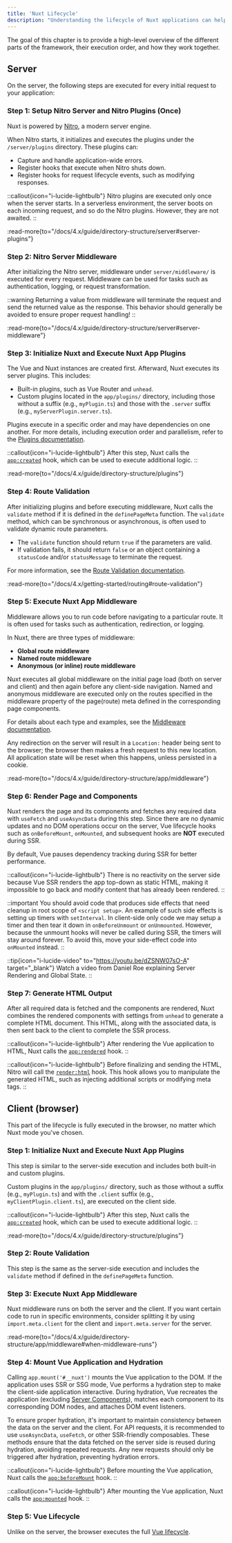 ```yaml
---
title: 'Nuxt Lifecycle'
description: "Understanding the lifecycle of Nuxt applications can help you gain deeper insights into how the framework operates, especially for both server-side and client-side rendering."
---
```


The goal of this chapter is to provide a high-level overview of the different parts of the framework, their execution order, and how they work together.

## Server

On the server, the following steps are executed for every initial request to your application:

### Step 1: Setup Nitro Server and Nitro Plugins (Once)

Nuxt is powered by [Nitro](https://nitro.build/), a modern server engine.

When Nitro starts, it initializes and executes the plugins under the `/server/plugins` directory. These plugins can:
- Capture and handle application-wide errors.
- Register hooks that execute when Nitro shuts down.
- Register hooks for request lifecycle events, such as modifying responses.

::callout{icon="i-lucide-lightbulb"}
Nitro plugins are executed only once when the server starts. In a serverless environment, the server boots on each incoming request, and so do the Nitro plugins. However, they are not awaited.
::

:read-more{to="/docs/4.x/guide/directory-structure/server#server-plugins"}

### Step 2: Nitro Server Middleware

After initializing the Nitro server, middleware under `server/middleware/` is executed for every request. Middleware can be used for tasks such as authentication, logging, or request transformation.

::warning
Returning a value from middleware will terminate the request and send the returned value as the response. This behavior should generally be avoided to ensure proper request handling!
::

:read-more{to="/docs/4.x/guide/directory-structure/server#server-middleware"}

### Step 3: Initialize Nuxt and Execute Nuxt App Plugins

The Vue and Nuxt instances are created first. Afterward, Nuxt executes its server plugins. This includes:
- Built-in plugins, such as Vue Router and `unhead`.
- Custom plugins located in the `app/plugins/` directory, including those without a suffix (e.g., `myPlugin.ts`) and those with the `.server` suffix (e.g., `myServerPlugin.server.ts`).

Plugins execute in a specific order and may have dependencies on one another. For more details, including execution order and parallelism, refer to the [Plugins documentation](/docs/4.x/guide/directory-structure/plugins).

::callout{icon="i-lucide-lightbulb"}
After this step, Nuxt calls the [`app:created`](/docs/4.x/api/advanced/hooks#app-hooks-runtime) hook, which can be used to execute additional logic.
::

:read-more{to="/docs/4.x/guide/directory-structure/plugins"}

### Step 4: Route Validation

After initializing plugins and before executing middleware, Nuxt calls the `validate` method if it is defined in the `definePageMeta` function. The `validate` method, which can be synchronous or asynchronous, is often used to validate dynamic route parameters.

- The `validate` function should return `true` if the parameters are valid.
- If validation fails, it should return `false` or an object containing a `statusCode` and/or `statusMessage` to terminate the request.

For more information, see the [Route Validation documentation](/docs/4.x/getting-started/routing#route-validation).

:read-more{to="/docs/4.x/getting-started/routing#route-validation"}

### Step 5: Execute Nuxt App Middleware

Middleware allows you to run code before navigating to a particular route. It is often used for tasks such as authentication, redirection, or logging.

In Nuxt, there are three types of middleware:
- **Global route middleware**
- **Named route middleware**
- **Anonymous (or inline) route middleware**

Nuxt executes all global middleware on the initial page load (both on server and client) and then again before any client-side navigation. Named and anonymous middleware are executed only on the routes specified in the middleware property of the page(route) meta defined in the corresponding page components.

For details about each type and examples, see the [Middleware documentation](/docs/4.x/guide/directory-structure/app/middleware).

Any redirection on the server will result in a `Location:` header being sent to the browser; the browser then makes a fresh request to this new location. All application state will be reset when this happens, unless persisted in a cookie.

:read-more{to="/docs/4.x/guide/directory-structure/app/middleware"}

### Step 6: Render Page and Components

Nuxt renders the page and its components and fetches any required data with `useFetch` and `useAsyncData` during this step. Since there are no dynamic updates and no DOM operations occur on the server, Vue lifecycle hooks such as `onBeforeMount`, `onMounted`, and subsequent hooks are **NOT** executed during SSR.

By default, Vue pauses dependency tracking during SSR for better performance.

::callout{icon="i-lucide-lightbulb"}
There is no reactivity on the server side because Vue SSR renders the app top-down as static HTML, making it impossible to go back and modify content that has already been rendered.
::

::important
You should avoid code that produces side effects that need cleanup in root scope of `<script setup>`. An example of such side effects is setting up timers with `setInterval`. In client-side only code we may setup a timer and then tear it down in `onBeforeUnmount` or `onUnmounted`. However, because the unmount hooks will never be called during SSR, the timers will stay around forever. To avoid this, move your side-effect code into `onMounted` instead.
::

::tip{icon="i-lucide-video" to="https://youtu.be/dZSNW07sO-A" target="_blank"}
Watch a video from Daniel Roe explaining Server Rendering and Global State.
::

### Step 7: Generate HTML Output

After all required data is fetched and the components are rendered, Nuxt combines the rendered components with settings from `unhead` to generate a complete HTML document. This HTML, along with the associated data, is then sent back to the client to complete the SSR process.

::callout{icon="i-lucide-lightbulb"}
After rendering the Vue application to HTML, Nuxt calls the [`app:rendered`](/docs/4.x/api/advanced/hooks#app-hooks-runtime) hook.
::

::callout{icon="i-lucide-lightbulb"}
Before finalizing and sending the HTML, Nitro will call the [`render:html`](/docs/4.x/api/advanced/hooks#nitro-app-hooks-runtime-server-side) hook. This hook allows you to manipulate the generated HTML, such as injecting additional scripts or modifying meta tags.
::

## Client (browser)

This part of the lifecycle is fully executed in the browser, no matter which Nuxt mode you've chosen.

### Step 1: Initialize Nuxt and Execute Nuxt App Plugins

This step is similar to the server-side execution and includes both built-in and custom plugins.

Custom plugins in the `app/plugins/` directory, such as those without a suffix (e.g., `myPlugin.ts`) and with the `.client` suffix (e.g., `myClientPlugin.client.ts`), are executed on the client side.

::callout{icon="i-lucide-lightbulb"}
After this step, Nuxt calls the [`app:created`](/docs/4.x/api/advanced/hooks#app-hooks-runtime) hook, which can be used to execute additional logic.
::

:read-more{to="/docs/4.x/guide/directory-structure/plugins"}

### Step 2: Route Validation

This step is the same as the server-side execution and includes the `validate` method if defined in the `definePageMeta` function.

### Step 3: Execute Nuxt App Middleware

Nuxt middleware runs on both the server and the client. If you want certain code to run in specific environments, consider splitting it by using `import.meta.client` for the client and `import.meta.server` for the server.

:read-more{to="/docs/4.x/guide/directory-structure/app/middleware#when-middleware-runs"}

### Step 4: Mount Vue Application and Hydration

Calling `app.mount('#__nuxt')` mounts the Vue application to the DOM. If the application uses SSR or SSG mode, Vue performs a hydration step to make the client-side application interactive. During hydration, Vue recreates the application (excluding [Server Components](/docs/4.x/guide/directory-structure/app/components#server-components)), matches each component to its corresponding DOM nodes, and attaches DOM event listeners.

To ensure proper hydration, it's important to maintain consistency between the data on the server and the client. For API requests, it is recommended to use `useAsyncData`, `useFetch`, or other SSR-friendly composables. These methods ensure that the data fetched on the server side is reused during hydration, avoiding repeated requests. Any new requests should only be triggered after hydration, preventing hydration errors.

::callout{icon="i-lucide-lightbulb"}
Before mounting the Vue application, Nuxt calls the [`app:beforeMount`](/docs/4.x/api/advanced/hooks#app-hooks-runtime) hook.
::

::callout{icon="i-lucide-lightbulb"}
After mounting the Vue application, Nuxt calls the [`app:mounted`](/docs/4.x/api/advanced/hooks#app-hooks-runtime) hook.
::

### Step 5: Vue Lifecycle

Unlike on the server, the browser executes the full [Vue lifecycle](https://vuejs.org/guide/essentials/lifecycle).
